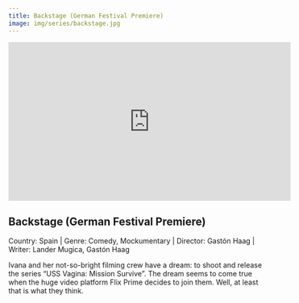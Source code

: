 ```yaml
---
title: Backstage (German Festival Premiere)
image: img/series/backstage.jpg
---
```

<iframe width="560" height="315" src="https://vimeo.com/manage/videos/509882119" frameborder="0" allow="accelerometer; autoplay; encrypted-media; gyroscope; picture-in-picture" allowfullscreen></iframe>

## Backstage (German Festival Premiere)
Country: Spain | Genre: Comedy, Mockumentary | Director: Gastón Haag | Writer: Lander Mugica, Gastón Haag

Ivana and her not-so-bright filming crew have a dream: to shoot and release the series “USS Vagina: Mission Survive”. The dream seems to come true when the huge video platform Flix Prime decides to join them. Well, at least that is what they think.